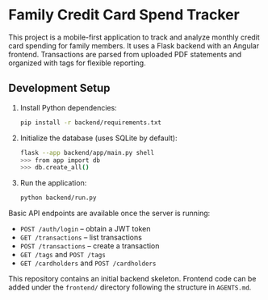 # Family Credit Card Spend Tracker

This project is a mobile-first application to track and analyze monthly credit card spending for family members. It uses a Flask backend with an Angular frontend. Transactions are parsed from uploaded PDF statements and organized with tags for flexible reporting.

## Development Setup

1. Install Python dependencies:
   ```bash
   pip install -r backend/requirements.txt
   ```
2. Initialize the database (uses SQLite by default):
   ```bash
   flask --app backend/app/main.py shell
   >>> from app import db
   >>> db.create_all()
   ```
3. Run the application:
   ```bash
   python backend/run.py
   ```

Basic API endpoints are available once the server is running:

- `POST /auth/login` – obtain a JWT token
- `GET /transactions` – list transactions
- `POST /transactions` – create a transaction
- `GET /tags` and `POST /tags`
- `GET /cardholders` and `POST /cardholders`

This repository contains an initial backend skeleton. Frontend code can be added under the `frontend/` directory following the structure in `AGENTS.md`.
